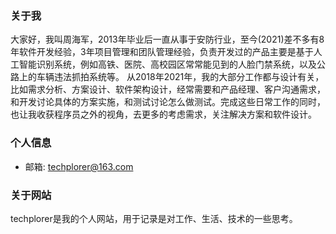 ### 关于我
大家好，我叫周海军，2013年毕业后一直从事于安防行业，至今(2021)差不多有8年软件开发经验，3年项目管理和团队管理经验，负责开发过的产品主要是基于人工智能识别系统，例如高铁、医院、高校园区常常能见到的人脸门禁系统，以及公路上的车辆违法抓拍系统等。
从2018年2021年，我的大部分工作都与设计有关，比如需求分析、方案设计、软件架构设计，经常需要和产品经理、客户沟通需求，和开发讨论具体的方案实施，和测试讨论怎么做测试。完成这些日常工作的同时，也让我收获程序员之外的视角，去更多的考虑需求，关注解决方案和软件设计。

### 个人信息
- 邮箱: techplorer@163.com

### 关于网站
techplorer是我的个人网站，用于记录是对工作、生活、技术的一些思考。